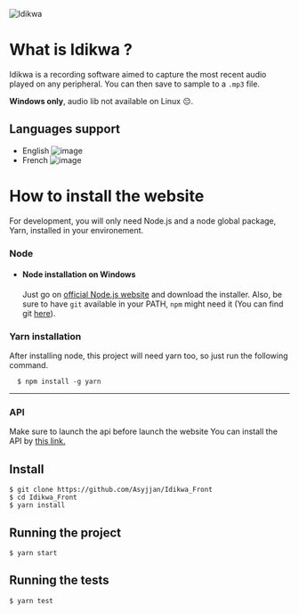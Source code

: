 ![Idikwa](https://user-images.githubusercontent.com/30344403/149578992-7e9cfae6-c4c3-4570-8c09-1b20a4e503db.png)

# What is Idikwa ?

Idikwa is a recording software aimed to capture the most recent audio played on any peripheral. You can then save to sample to a `.mp3` file.

**Windows only**, audio lib not available on Linux 😔.

## Languages support

- English ![image](https://user-images.githubusercontent.com/30344403/149586346-ccfb58fa-32ff-463e-8c03-3e382257e5a7.png)
- French ![image](https://user-images.githubusercontent.com/30344403/149586447-bba9f999-3f05-4427-bb17-51881503ce12.png)

# How to install the website

For development, you will only need Node.js and a node global package, Yarn, installed in your environement.

### Node

- #### Node installation on Windows

  Just go on [official Node.js website](https://nodejs.org/) and download the installer.
  Also, be sure to have `git` available in your PATH, `npm` might need it (You can find git [here](https://git-scm.com/)).

### Yarn installation

After installing node, this project will need yarn too, so just run the following command.

      $ npm install -g yarn

---

### API

Make sure to launch the api before launch the website
You can install the API by [this link.](https://github.com/kevinrossi-iut/Idikwa_api)

## Install

    $ git clone https://github.com/Asyjjan/Idikwa_Front
    $ cd Idikwa_Front
    $ yarn install

## Running the project

    $ yarn start

## Running the tests

    $ yarn test
